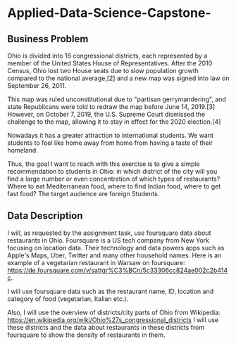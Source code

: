 # Applied-Data-Science-Capstone-

## Business Problem
Ohio is divided into 16 congressional districts, each represented by a member of the United States House of Representatives. After the 2010 Census, Ohio lost two House seats due to slow population growth compared to the national average,[2] and a new map was signed into law on September 26, 2011.

This map was ruled unconstitutional due to "partisan gerrymandering", and state Republicans were told to redraw the map before June 14, 2019.[3] However, on October 7, 2019, the U.S. Supreme Court dismissed the challenge to the map, allowing it to stay in effect for the 2020 election.[4]



Nowadays it has a greater attraction to international students. We want students to feel like home away from home from having a taste of their homeland.

Thus, the goal I want to reach with this exercise is to give a simple recommendation to students in Ohio: in which district of the city will you find a large number or even concentration of which types of restaurants? Where to eat Mediterranean food, where to find Indian food, where to get fast food? The target audience are foreign Students.

## Data Description
I will, as requested by the assignment task, use foursquare data about restaurants in Ohio. Foursquare is a US tech company from New York focusing on location data. Their technology and data powers apps such as Apple's Maps, Uber, Twitter and many other household names. Here is an example of a vegetarian restaurant in Warsaw on foursquare: https://de.foursquare.com/v/sattgr%C3%BCn/5c33306cc824ae002c2b414c.

I will use foursquare data such as the restaurant name, ID, location and category of food (vegetarian, Italian etc.).

Also, I will use the overview of districts/city parts of Ohio from Wikipedia: https://en.wikipedia.org/wiki/Ohio%27s_congressional_districts
I will use these districts and the data about restaurants in these districts from foursquare to show the density of restaurants in them.
